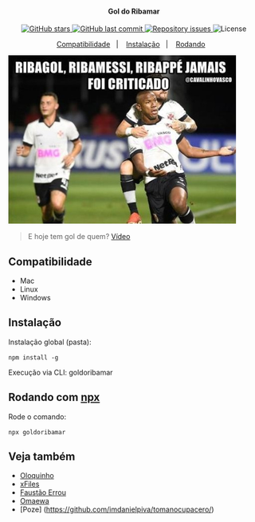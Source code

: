 <h4 align="center">
    Gol do Ribamar
</h4>
<p align="center">
  <a href="https://github.com/jonathanmagliano/gol-do-ribamar/stars">
    <img alt="GitHub stars" src="https://img.shields.io/github/stars/jonathanmagliano/gol-do-ribamar">
  </a>
  
  <a href="https://github.com/jonathanmagliano/gol-do-ribamar/commits/master">
    <img alt="GitHub last commit" src="https://img.shields.io/github/last-commit/jonathanmagliano/gol-do-ribamar">
  </a>

  <a href="https://github.com/jonathanmagliano/gol-do-ribamar/issues">
    <img alt="Repository issues" src="https://img.shields.io/github/issues/jonathanmagliano/gol-do-ribamar">
  </a>

  <img alt="License" src="https://img.shields.io/badge/license-MIT-brightgreen">
</p>

<p align="center">
  <a href="#compatibilidade">Compatibilidade</a>&nbsp;&nbsp;&nbsp;|&nbsp;&nbsp;&nbsp;	
  <a href="#instalação">Instalação</a>&nbsp;&nbsp;&nbsp;|&nbsp;&nbsp;&nbsp;
  <a href="#rodando">Rodando</a>&nbsp;&nbsp;&nbsp;
</p>

![img](ribamar.jpeg)

> E hoje tem gol de quem? [Vídeo](https://www.youtube.com/watch?v=svvXeHuSAAk)

## Compatibilidade

- Mac
- Linux
- Windows

## Instalação
Instalação global (pasta):

    npm install -g

Execução via CLI:
    goldoribamar

## Rodando com [npx](https://www.npmjs.com/package/npx)
Rode o comando:

    npx goldoribamar

## Veja também

 - [Oloquinho](https://github.com/oloquinho/oloquinho)
 - [xFiles](https://github.com/BrOrlandi/xfiles/)
 - [Faustão Errou](https://github.com/BrOrlandi/faustao-errou/)
 - [Omaewa](https://github.com/BrOrlandi/omaewa/)
 - [Poze] (https://github.com/imdanielpiva/tomanocupacero/)
